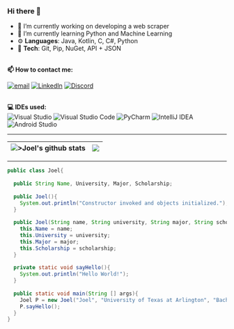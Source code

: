 
### Hi there 👋

- 🔭 I’m currently working on developing a web scraper 
- 🌱 I’m currently learning Python and Machine Learning
- ⚙️ <b>Languages</b>: Java, Kotlin, C, C#, Python
- 🧰 <b>Tech</b>: Git, Pip, NuGet, API + JSON
<!-- Contact info -->
 
<br><b>📫 How to contact me: </b><br>

<a href="mailto:joel.pimenta@mavs.uta.edu"><img src="https://img.shields.io/badge/-EmailMe-red" alt="email"></a>
<a href="https://www.linkedin.com/in/joel-pimenta-22872a208/" target="_blank"><img src="https://img.shields.io/badge/LinkedIn-%230077B5.svg?&style=flat-square&logo=linkedin&logoColor=white" alt="LinkedIn"></a>
[![Discord](https://badgen.net/badge/icon/discord?icon=discord&label)](https://https://discord.com/)

<!-- Tech used -->

<br><b>💻 IDEs used: </b><br>
![Visual Studio](https://img.shields.io/badge/Visual%20Studio-5C2D91.svg?style=for-the-badge&logo=visual-studio&logoColor=white)
![Visual Studio Code](https://img.shields.io/badge/Visual%20Studio%20Code-0078d7.svg?style=for-the-badge&logo=visual-studio-code&logoColor=white)
![PyCharm](https://img.shields.io/badge/pycharm-143?style=for-the-badge&logo=pycharm&logoColor=black&color=black&labelColor=green)
![IntelliJ IDEA](https://img.shields.io/badge/IntelliJIDEA-000000.svg?style=for-the-badge&logo=intellij-idea&logoColor=white)
![Android Studio](https://img.shields.io/badge/Android%20Studio-3DDC84.svg?style=for-the-badge&logo=android-studio&logoColor=white)

---

<!-- Github stats -->

|<img align="center" src="https://github-readme-stats.vercel.app/api?username=psjoel02&show_icons=true&locale=en&count_private=true&layout=compact&hide_border=true&bg_color=0D1117&theme=algolia" alt=">Joel's github stats" />|<img align="center" src="https://github-readme-stats.vercel.app/api/top-langs/?username=psjoel02&langs_count=8&count_private=true&layout=compact&hide_border=true&bg_color=0D1117&theme=algolia" />|
| ------------- | ------------- |

---
<!-- About me in Java -->
```Java
public class Joel{
  
  public String Name, University, Major, Scholarship;
  
  public Joel(){
    System.out.println("Constructor invoked and objects initialized.");
  }
  
  public Joel(String name, String university, String major, String scholarship){
    this.Name = name;
    this.University = university;
    this.Major = major;
    this.Scholarship = scholarship;
  }
  
  private static void sayHello(){
    System.out.println("Hello World!");
  }
  
  public static void main(String [] args){
    Joel P = new Joel("Joel", "University of Texas at Arlington", "Bachelor's in Computer Science", "Presidential Scholar");
    P.sayHello();
  }
}

```

<!--**psjoel02/psjoel02** is a ✨ _special_ ✨ repository because its `README.md` (this file) appears on your GitHub profile.

Here are some ideas to get you started:

- 🔭 I’m currently working on ...
- 🌱 I’m currently learning ...
- 👯 I’m looking to collaborate on ...
- 🤔 I’m looking for help with ...
- 💬 Ask me about ...
- 📫 How to reach me: ...
- 😄 Pronouns: ...
- ⚡ Fun fact: ...
-->
